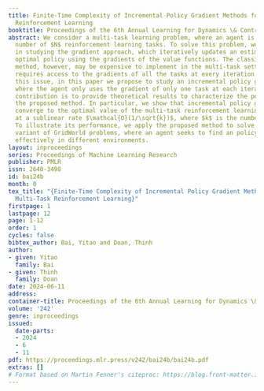 ```yaml
---
title: Finite-Time Complexity of Incremental Policy Gradient Methods for Solving Multi-Task
  Reinforcement Learning
booktitle: Proceedings of the 6th Annual Learning for Dynamics \& Control Conference
abstract: We consider a multi-task learning problem, where an agent is presented a
  number of $N$ reinforcement learning tasks. To solve this problem, we are interested
  in studying the gradient approach, which iteratively updates an estimate of the
  optimal policy using the gradients of the value functions. The classic policy gradient
  method, however, may be expensive to implement in the multi-task settings as it
  requires access to the gradients of all the tasks at every iteration. To circumvent
  this issue, in this paper we propose to study an incremental policy gradient method,
  where the agent only uses the gradient of only one task at each iteration. Our main
  contribution is to provide theoretical results to characterize the performance of
  the proposed method. In particular, we show that incremental policy gradient methods
  converge to the optimal value of the multi-task reinforcement learning objectives
  at a sublinear rate $\mathcal{O}(1/\sqrt{k})$, where $k$ is the number of iterations.
  To illustrate its performance, we apply the proposed method to solve a simple multi-task
  variant of GridWorld problems, where an agent seeks to find an policy to navigate
  effectively in different environments.
layout: inproceedings
series: Proceedings of Machine Learning Research
publisher: PMLR
issn: 2640-3498
id: bai24b
month: 0
tex_title: "{Finite-Time Complexity of Incremental Policy Gradient Methods for Solving
  Multi-Task Reinforcement Learning}"
firstpage: 1
lastpage: 12
page: 1-12
order: 1
cycles: false
bibtex_author: Bai, Yitao and Doan, Thinh
author:
- given: Yitao
  family: Bai
- given: Thinh
  family: Doan
date: 2024-06-11
address:
container-title: Proceedings of the 6th Annual Learning for Dynamics \& Control Conference
volume: '242'
genre: inproceedings
issued:
  date-parts:
  - 2024
  - 6
  - 11
pdf: https://proceedings.mlr.press/v242/bai24b/bai24b.pdf
extras: []
# Format based on Martin Fenner's citeproc: https://blog.front-matter.io/posts/citeproc-yaml-for-bibliographies/
---
```

